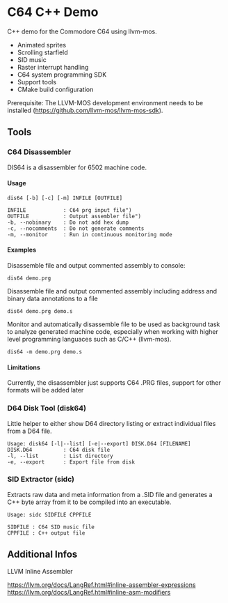# C64 C++ Demo

C++ demo for the Commodore C64 using llvm-mos.

- Animated sprites
- Scrolling starfield
- SID music
- Raster interrupt handling
- C64 system programming SDK
- Support tools
- CMake build configuration

Prerequisite: The LLVM-MOS development environment needs to be installed (https://github.com/llvm-mos/llvm-mos-sdk).

## Tools

### C64 Disassembler

DIS64 is a disassembler for 6502 machine code.

#### Usage

```
dis64 [-b] [-c] [-m] INFILE [OUTFILE]

INFILE            : C64 prg input file")
OUTFILE           : Output assembler file")
-b, --nobinary    : Do not add hex dump
-c, --nocomments  : Do not generate comments
-m, --monitor     : Run in continuous monitoring mode
```


#### Examples

Disassemble file and output commented assembly to console:

```
dis64 demo.prg
```

Disassemble file and output commented assembly including
address and binary data annotations to a file

```
dis64 demo.prg demo.s
```

Monitor and automatically disassemble file to be used as
background task to analyze generated machine code, especially
when working with higher level programming languaces such as
C/C++ (llvm-mos).

```
dis64 -m demo.prg demo.s
```

#### Limitations

Currently, the disassembler just supports C64 .PRG files,
support for other formats will be added later

### D64 Disk Tool (disk64)

Little helper to either show D64 directory listing or extract
individual files from a D64 file.

```
Usage: disk64 [-l|--list] [-e|--export] DISK.D64 [FILENAME]
DISK.D64          : C64 disk file
-l, --list        : List directory
-e, --export      : Export file from disk
```


### SID Extractor (sidc)

Extracts raw data and meta information from a .SID file and
generates a C++ byte array from it to be compiled into
an executable.

```
Usage: sidc SIDFILE CPPFILE

SIDFILE : C64 SID music file
CPPFILE : C++ output file
```

## Additional Infos

LLVM Inline Assembler

https://llvm.org/docs/LangRef.html#inline-assembler-expressions
https://llvm.org/docs/LangRef.html#inline-asm-modifiers

